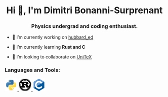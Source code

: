 <h1 align="center">Hi 👋, I'm Dimitri Bonanni-Surprenant</h1>
<h3 align="center">Physics undergrad and coding enthusiast.</h3>

- 🔭 I’m currently working on [hubbard_ed](https://github.com/Duumbo/hubbard_ed)

- 🌱 I’m currently learning **Rust and C**

- 👯 I’m looking to collaborate on [UniTeX](https://github.com/BCarnaval/UniTeX)
<h3 align="left">Languages and Tools:</h3>
<p align="left">  <a href="https://www.python.org" target="_blank" rel="noreferrer"> <img src="https://raw.githubusercontent.com/devicons/devicon/master/icons/python/python-original.svg" alt="python" width="40" height="40"/> </a> <a href="https://www.rust-lang.org" target="_blank" rel="noreferrer"> <img src="https://raw.githubusercontent.com/devicons/devicon/master/icons/rust/rust-plain.svg" alt="rust" width="40" height="40"/> </a> <a href="https://www.cprogramming.com/" target="_blank" rel="noreferrer"> <img src="https://raw.githubusercontent.com/devicons/devicon/master/icons/c/c-original.svg" alt="c" width="40" height="40"/> </a></p>

